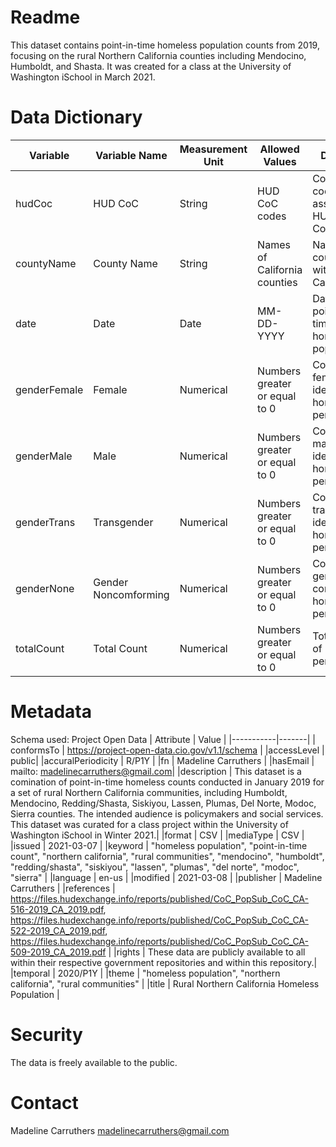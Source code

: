 # Readme
This dataset contains point-in-time homeless population counts from 2019, focusing on the rural Northern California counties including Mendocino, Humboldt, and Shasta. It was created for a class at the University of Washington iSchool in March 2021.

# Data Dictionary
  |Variable | Variable Name |	Measurement Unit |	Allowed Values |	Definition |
  |----------|---------------|------------------|-----------------|-------------|
  | hudCoc |	HUD CoC	| String |	HUD CoC codes |	County codes assigned by HUD and CoC |
  | countyName	| County Name	| String	| Names of California counties	| Names of counties within California |
  | date	| Date |	Date |	MM-DD-YYYY |	Date of point-in-time count of homeless population |
  | genderFemale |	Female | 	Numerical |	Numbers greater or equal to 0 |	Count of female-identifying homeless persons |
  | genderMale |	Male | 	Numerical |	Numbers greater or equal to 0 |	Count of male-identifying homeless persons |
  | genderTrans  |	Transgender |	Numerical |	Numbers greater or equal to 0 |	Count of transgender-identifying homeless persons |
  | genderNone |	Gender Noncomforming  |	Numerical |	Numbers greater or equal to 0 |	Count of gender non-conforming homeless persons |
  |totalCount |	Total Count |	Numerical |	Numbers greater or equal to 0 |	Total count of homeless persons |
  
# Metadata
  Schema used: Project Open Data
  | Attribute | Value |
  |-----------|-------|
  | conformsTo |	https://project-open-data.cio.gov/v1.1/schema |
  |accessLevel |	public|
  |accuralPeriodicity |	R/P1Y |
  |fn	| Madeline Carruthers |
  |hasEmail |	mailto: madelinecarruthers@gmail.com|
  |description |	This dataset is a comination of point-in-time homeless counts conducted in January 2019 for a set of rural Northern California communities, including Humboldt, Mendocino, Redding/Shasta, Siskiyou, Lassen, Plumas, Del Norte, Modoc, Sierra counties. The intended audience is policymakers and social services. This dataset was curated for a class project within the University of Washington iSchool in Winter 2021.|
  |format |	CSV |
  |mediaType  |	CSV |
  |issued |	2021-03-07 |
  |keyword	| "homeless population", "point-in-time count", "northern california", "rural communities", "mendocino", "humboldt", "redding/shasta", "siskiyou", "lassen", "plumas", "del norte", "modoc", "sierra" |
  |language |	en-us |
  |modified |	2021-03-08  |
  |publisher  |	Madeline Carruthers |
  |references |	https://files.hudexchange.info/reports/published/CoC_PopSub_CoC_CA-516-2019_CA_2019.pdf, https://files.hudexchange.info/reports/published/CoC_PopSub_CoC_CA-522-2019_CA_2019.pdf, https://files.hudexchange.info/reports/published/CoC_PopSub_CoC_CA-509-2019_CA_2019.pdf |
  |rights |	These data are publicly available to all within their respective government repositories and within this repository.|
  |temporal |	2020/P1Y  |
  |theme  |	"homeless population", "northern california", "rural communities" |
  |title |	Rural Northern California Homeless Population |
  
 # Security
 The data is freely available to the public.
 
 # Contact
 Madeline Carruthers madelinecarruthers@gmail.com
